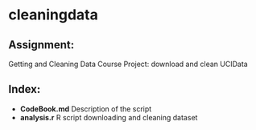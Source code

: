 # cleaningdata
## Assignment: 
  Getting and Cleaning Data Course Project: download and clean UCIData

## Index:
  - **CodeBook.md** Description of the script
  - **analysis.r**  R script downloading and cleaning dataset

